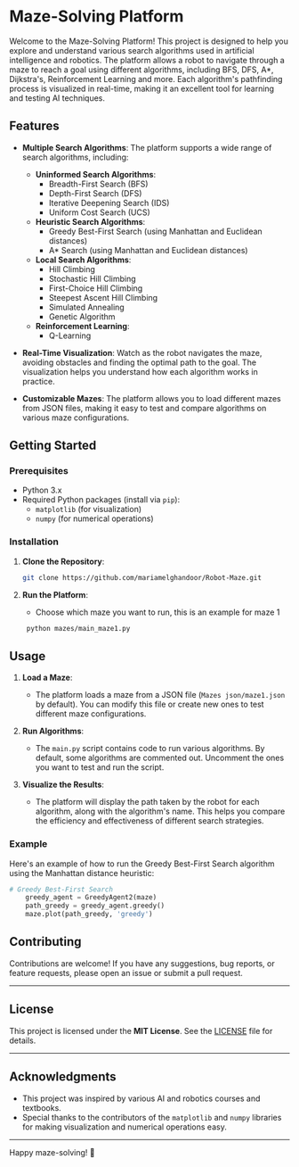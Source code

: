 # Maze-Solving Platform

Welcome to the Maze-Solving Platform! This project is designed to help you explore and understand various search algorithms used in artificial intelligence and robotics. The platform allows a robot to navigate through a maze to reach a goal using different algorithms, including BFS, DFS, A*, Dijkstra's, Reinforcement Learning and more. Each algorithm's pathfinding process is visualized in real-time, making it an excellent tool for learning and testing AI techniques.

## Features

- **Multiple Search Algorithms**: The platform supports a wide range of search algorithms, including:
  - **Uninformed Search Algorithms**:
    - Breadth-First Search (BFS)
    - Depth-First Search (DFS)
    - Iterative Deepening Search (IDS)
    - Uniform Cost Search (UCS)
  - **Heuristic Search Algorithms**:
    - Greedy Best-First Search (using Manhattan and Euclidean distances)
    - A* Search (using Manhattan and Euclidean distances)
  - **Local Search Algorithms**:
    - Hill Climbing
    - Stochastic Hill Climbing
    - First-Choice Hill Climbing
    - Steepest Ascent Hill Climbing
    - Simulated Annealing
    - Genetic Algorithm
  - **Reinforcement Learning**:
    - Q-Learning

- **Real-Time Visualization**: Watch as the robot navigates the maze, avoiding obstacles and finding the optimal path to the goal. The visualization helps you understand how each algorithm works in practice.

- **Customizable Mazes**: The platform allows you to load different mazes from JSON files, making it easy to test and compare algorithms on various maze configurations.

## Getting Started

### Prerequisites

- Python 3.x
- Required Python packages (install via `pip`):
  - `matplotlib` (for visualization)
  - `numpy` (for numerical operations)

### Installation

1. **Clone the Repository**:
   ```bash
   git clone https://github.com/mariamelghandoor/Robot-Maze.git

2. **Run the Platform**:
   
   - Choose which maze you want to run, this is an example for maze 1
   ```bash
    python mazes/main_maze1.py

## Usage

1. **Load a Maze**:
   - The platform loads a maze from a JSON file (`Mazes json/maze1.json` by default). You can modify this file or create new ones to test different maze configurations.

2. **Run Algorithms**:
   - The `main.py` script contains code to run various algorithms. By default, some algorithms are commented out. Uncomment the ones you want to test and run the script.

3. **Visualize the Results**:
   - The platform will display the path taken by the robot for each algorithm, along with the algorithm's name. This helps you compare the efficiency and effectiveness of different search strategies.

### Example

Here's an example of how to run the Greedy Best-First Search algorithm using the Manhattan distance heuristic:

```python
# Greedy Best-First Search 
    greedy_agent = GreedyAgent2(maze)
    path_greedy = greedy_agent.greedy()
    maze.plot(path_greedy, 'greedy')
```

## Contributing

Contributions are welcome! If you have any suggestions, bug reports, or feature requests, please open an issue or submit a pull request.

---

## License

This project is licensed under the **MIT License**. See the [LICENSE](LICENSE) file for details.

---

## Acknowledgments

- This project was inspired by various AI and robotics courses and textbooks.
- Special thanks to the contributors of the `matplotlib` and `numpy` libraries for making visualization and numerical operations easy. 

---

Happy maze-solving! 🚀

